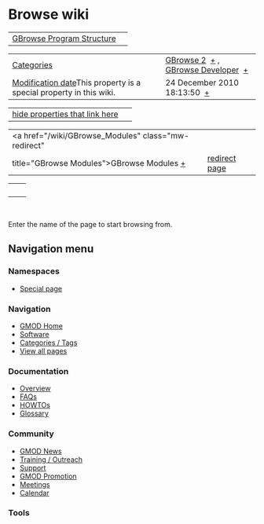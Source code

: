 



<span id="top"></span>




# <span dir="auto">Browse wiki</span>






|  |  |
|----|----|
| [GBrowse Program Structure](/wiki/GBrowse_Program_Structure "GBrowse Program Structure") |  |

|  |  |
|----|----|
| [Categories](/wiki/Special%253ACategories "Special%253ACategories") | <span class="smwb-value">[GBrowse 2](/wiki/Category%253AGBrowse_2 "Category%253AGBrowse 2")  <span class="smwsearch">[+](/wiki/Special%253ASearchByProperty/GBrowse-202 "Special%253ASearchByProperty/GBrowse-202")</span></span> , <span class="smwb-value">[GBrowse Developer](/wiki/Category%253AGBrowse_Developer "Category%253AGBrowse Developer")  <span class="smwsearch">[+](/wiki/Special%253ASearchByProperty/GBrowse-20Developer "Special%253ASearchByProperty/GBrowse-20Developer")</span></span> |
| <span class="smw-highlighter" data-type="1" state="inline" data-title="Property"><span class="smwbuiltin">[Modification date](/wiki/Property:Modification_date "Property:Modification date")</span><span class="smwttcontent">This property is a special property in this wiki.</span></span> | <span class="smwb-value">24 December 2010 18:13:50  <span class="smwsearch">[+](/wiki/Special%253ASearchByProperty/Modification-20date/24-20December-202010-2018:13:50 "Special%253ASearchByProperty/Modification-20date/24-20December-202010-2018:13:50")</span></span> |

<span id="smw_browse_incoming"></span>

|  |  |
|----|----|
| [hide properties that link here](/mediawiki/index.php?title=Special:Browse&offset=0&dir=out&article=GBrowse+Program+Structure)  |  |

|  |  |
|----|----|
| <span class="smwb-ivalue"><a href="/wiki/GBrowse_Modules" class="mw-redirect"
title="GBrowse Modules">GBrowse Modules</a> <span class="smwbrowse">[+](/wiki/Special%253ABrowse/GBrowse-20Modules "Special%253ABrowse/GBrowse-20Modules")</span></span> | [redirect page](/wiki/Special:ListRedirects "Special:ListRedirects") |

|     |     |
|-----|-----|
|     |     |

 

Enter the name of the page to start browsing from.  








## Navigation menu



### Namespaces

- <span id="ca-nstab-special">[Special
  page](/wiki/Special%253ABrowse/GBrowse_Program_Structure "This is a special page, you cannot edit the page itself")</span>






### Navigation



- <span id="n-GMOD-Home">[GMOD Home](/wiki/Main_Page)</span>
- <span id="n-Software">[Software](/wiki/GMOD_Components)</span>
- <span id="n-Categories-.2F-Tags">[Categories /
  Tags](/wiki/Categories)</span>
- <span id="n-View-all-pages">[View all
  pages](/wiki/Special:AllPages)</span>




### Documentation



- <span id="n-Overview">[Overview](/wiki/Overview)</span>
- <span id="n-FAQs">[FAQs](/wiki/Category%253AFAQ)</span>
- <span id="n-HOWTOs">[HOWTOs](/wiki/Category%253AHOWTO)</span>
- <span id="n-Glossary">[Glossary](/wiki/Glossary)</span>




### Community



- <span id="n-GMOD-News">[GMOD News](/wiki/GMOD_News)</span>
- <span id="n-Training-.2F-Outreach">[Training /
  Outreach](/wiki/Training_and_Outreach)</span>
- <span id="n-Support">[Support](/wiki/Support)</span>
- <span id="n-GMOD-Promotion">[GMOD
  Promotion](/wiki/GMOD_Promotion)</span>
- <span id="n-Meetings">[Meetings](/wiki/Meetings)</span>
- <span id="n-Calendar">[Calendar](/wiki/Calendar)</span>




### Tools












<!-- -->




